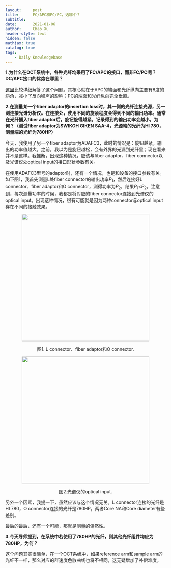 ```yaml
---
layout:     post
title:      FC/APC和FC/PC，选哪个？
subtitle:   
date:       2021-01-06
author:     Chao Xu
header-style: text
hidden: false
mathjax: true
catalog: true
tags:
    - Daily Knowledgebase
---
```


**1.为什么在OCT系统中，各种光纤均采用了FC/APC的接口，而非FC/PC呢？DC/APC接口的优势在哪里？**

[这里](https://www.vialite.com/resources/guides/apc-vs-pc-connectors/)比较详细解答了这个问题。其核心就在于APC的端面和光纤纵向主要有8度的斜角，减小了反向噪声的影响；PC的端面和光纤纵向完全垂直。

**2.在测量某一个fiber adaptor的insertion loss时，其一侧的光纤连接光源，另一测连接光谱分析仪。在连接处，使用不同的旋紧程度会得到不同的输出功率。通常在光纤插入fiber adaptor后，旋钮旋得越紧，记录得到的输出功率会越小。为何？（测试fiber adaptor为SWIKOH GIKEN SAA-4，光源端的光纤为HI 780，测量端的光纤为780HP）**

今天，我使用了另一个fiber adaptor为ADAFC3，此时的情况是：旋钮越紧，输出的功率值越大。之前，我以为是旋钮越松，会有外界的光漏到光纤里；现在看来并不是这样。我推断，出现这种情况，应该与fiber adaptor、fiber connector以及光谱仪处optical input的接口形状参数有关。

在使用ADAFC3型号的adaptor时，还有一个情况，也是和设备的接口参数有关。如下图1，我首先测量L处fiber connector的输出功率$P_1$，然后连接好L connector、fiber adaptor和O connector，测得功率为$P_2$，结果$P_1$<$P_2$。注意到，每次测量功率的时候，我都是将对应的fiber connector连接到光谱仪的optical input。出现这种情况，很有可能就是因为两种connector与optical input存在不同的接触效果。

<p align="center">
<img src="https://i.loli.net/2021/01/07/fxjOy1h2voeJNm4.jpg" width=400pix>
</p>
<p style="text-align:center;">图1. L connector、fiber adaptor和O connector.</p>

<p align="center">
<img src="https://i.loli.net/2021/01/07/WlgsQeIjC8RcGvN.jpg" width=400pix>
</p>
<p style="text-align:center;">图2.光谱仪的optical input.</p>

另外一个因素，我提一下，虽然应该与这个情况无关。L connector连接的光纤是HI 780，O connector连接的光纤是780HP，两者Core NA和Core diameter有些差别。

最后的最后，还有一个可能，那就是测量的偶然性。

**3.今天导师提到，在系统中若使用了780HP的光纤，则其他光纤组件均应为780HP，为何？**

这个问题其实很简单，在一个OCT系统中，如果reference arm和sample arm的光纤不一样，那么对应的群速度色散曲线也将不相同，这无疑增加了补偿难度。